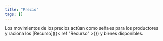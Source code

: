 ```yaml
---
title: "Precio"
tags: []
---
```

Los movimientos de los precios actúan como señales para los productores y raciona los [Recurso]({{< ref "Recurso" >}}) y bienes disponibles.
